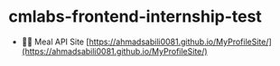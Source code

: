 # cmlabs-frontend-internship-test
- 👨‍💻 Meal API Site [https://ahmadsabili0081.github.io/MyProfileSite/](https://ahmadsabili0081.github.io/MyProfileSite/)
